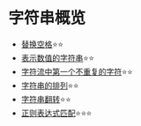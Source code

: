# 字符串概览

- [替换空格](./替换空格.md)⭐⭐
- [表示数值的字符串](./表示数值的字符串.md)⭐⭐
- [字符流中第一个不重复的字符](./字符流中第一个不重复的字符.md)⭐⭐
- [字符串的排列](./字符串的排列.md)⭐⭐
- [字符串翻转](./字符串翻转.md)⭐⭐
- [正则表达式匹配](./正则表达式匹配.md)⭐⭐⭐